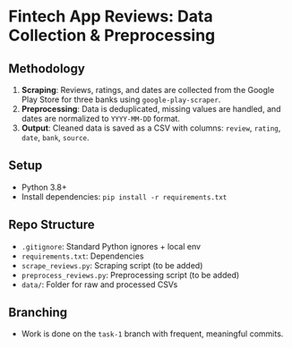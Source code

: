# Fintech App Reviews: Data Collection & Preprocessing

## Methodology

1. **Scraping**: Reviews, ratings, and dates are collected from the Google Play Store for three banks using `google-play-scraper`.
2. **Preprocessing**: Data is deduplicated, missing values are handled, and dates are normalized to `YYYY-MM-DD` format.
3. **Output**: Cleaned data is saved as a CSV with columns: `review`, `rating`, `date`, `bank`, `source`.

## Setup
- Python 3.8+
- Install dependencies: `pip install -r requirements.txt`

## Repo Structure
- `.gitignore`: Standard Python ignores + local env
- `requirements.txt`: Dependencies
- `scrape_reviews.py`: Scraping script (to be added)
- `preprocess_reviews.py`: Preprocessing script (to be added)
- `data/`: Folder for raw and processed CSVs

## Branching
- Work is done on the `task-1` branch with frequent, meaningful commits.
